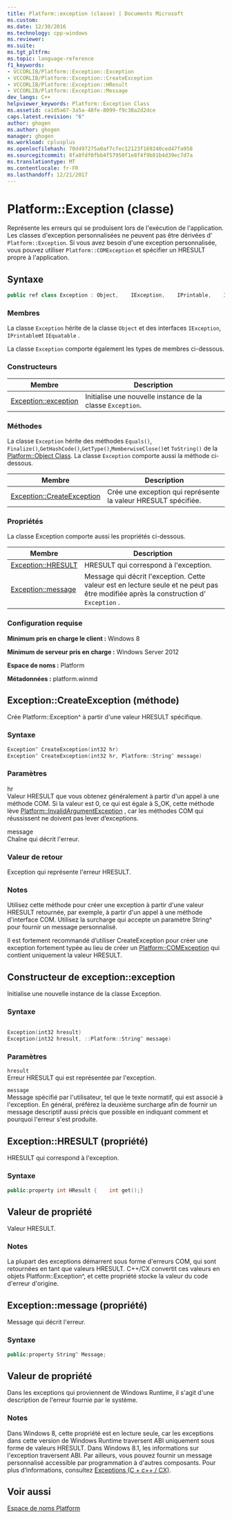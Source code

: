 ```yaml
---
title: Platform::exception (classe) | Documents Microsoft
ms.custom: 
ms.date: 12/30/2016
ms.technology: cpp-windows
ms.reviewer: 
ms.suite: 
ms.tgt_pltfrm: 
ms.topic: language-reference
f1_keywords:
- VCCORLIB/Platform::Exception::Exception
- VCCORLIB/Platform::Exception::CreateException
- VCCORLIB/Platform::Exception::HResult
- VCCORLIB/Platform::Exception::Message
dev_langs: C++
helpviewer_keywords: Platform::Exception Class
ms.assetid: ca1d5a67-3a5a-48fe-8099-f9c38a2d2dce
caps.latest.revision: "6"
author: ghogen
ms.author: ghogen
manager: ghogen
ms.workload: cplusplus
ms.openlocfilehash: 70d497275a0af7cfec12123f169240ced47fa958
ms.sourcegitcommit: 8fa8fdf0fbb4f57950f1e8f4f9b81b4d39ec7d7a
ms.translationtype: MT
ms.contentlocale: fr-FR
ms.lasthandoff: 12/21/2017
---
```

# <a name="platformexception-class"></a>Platform::Exception (classe)
Représente les erreurs qui se produisent lors de l'exécution de l'application. Les classes d'exception personnalisées ne peuvent pas être dérivées d' `Platform::Exception`. Si vous avez besoin d'une exception personnalisée, vous pouvez utiliser `Platform::COMException` et spécifier un HRESULT propre à l'application.  
  
## <a name="syntax"></a>Syntaxe  
  
```cpp  
public ref class Exception : Object,    IException,    IPrintable,    IEquatable  
```  
  
### <a name="members"></a>Membres  
 La classe `Exception` hérite de la classe `Object` et des interfaces `IException`, `IPrintable`et `IEquatable` .  
  
 La classe `Exception` comporte également les types de membres ci-dessous.  
  
### <a name="constructors"></a>Constructeurs  
  
|Membre|Description|  
|------------|-----------------|  
|[Exception::exception](#ctor)|Initialise une nouvelle instance de la classe `Exception`.|  
  
### <a name="methods"></a>Méthodes  
 La classe `Exception` hérite des méthodes `Equals()`, `Finalize()`,`GetHashCode()`,`GetType()`,`MemberwiseClose()`et `ToString()` de la [Platform::Object Class](../cppcx/platform-object-class.md). La classe `Exception` comporte aussi la méthode ci-dessous.  
  
|Membre|Description|  
|------------|-----------------|  
|[Exception::CreateException](#createexception)|Crée une exception qui représente la valeur HRESULT spécifiée.|  
  
### <a name="properties"></a>Propriétés  
 La classe Exception comporte aussi les propriétés ci-dessous.  
  
|Membre|Description|  
|------------|-----------------|  
|[Exception::HRESULT](#hresult)|HRESULT qui correspond à l'exception.|  
|[Exception::message](#message)|Message qui décrit l'exception. Cette valeur est en lecture seule et ne peut pas être modifiée après la construction d' `Exception` .|  
  
### <a name="requirements"></a>Configuration requise  
 **Minimum pris en charge le client :** Windows 8  
  
 **Minimum de serveur pris en charge :** Windows Server 2012  
  
 **Espace de noms :** Platform  
  
 **Métadonnées :** platform.winmd  

## <a name="createexception"></a>Exception::CreateException (méthode)
Crée Platform::Exception^ à partir d'une valeur HRESULT spécifique.  
  
### <a name="syntax"></a>Syntaxe  
  
```cpp  
Exception^ CreateException(int32 hr)  
Exception^ CreateException(int32 hr, Platform::String^ message)  
```  
  
### <a name="parameters"></a>Paramètres  
 hr  
 Valeur HRESULT que vous obtenez généralement à partir d'un appel à une méthode COM. Si la valeur est 0, ce qui est égale à S_OK, cette méthode lève [Platform::InvalidArgumentException](../cppcx/platform-invalidargumentexception-class.md) , car les méthodes COM qui réussissent ne doivent pas lever d’exceptions.  
  
 message  
 Chaîne qui décrit l'erreur.  
  
### <a name="return-value"></a>Valeur de retour  
 Exception qui représente l'erreur HRESULT.  
  
### <a name="remarks"></a>Notes  
 Utilisez cette méthode pour créer une exception à partir d'une valeur HRESULT retournée, par exemple, à partir d'un appel à une méthode d'interface COM. Utilisez la surcharge qui accepte un paramètre String^ pour fournir un message personnalisé.  
  
 Il est fortement recommandé d’utiliser CreateException pour créer une exception fortement typée au lieu de créer un [Platform::COMException](../cppcx/platform-comexception-class.md) qui contient uniquement la valeur HRESULT.  
  


## <a name="ctor"></a>Constructeur de exception::exception
Initialise une nouvelle instance de la classe Exception.  
  
### <a name="syntax"></a>Syntaxe  
  
```cpp  
  
Exception(int32 hresult)  
Exception(int32 hresult, ::Platform::String^ message)  
```  
  
### <a name="parameters"></a>Paramètres  
 `hresult`  
 Erreur HRESULT qui est représentée par l'exception.  
  
 `message`  
 Message spécifié par l'utilisateur, tel que le texte normatif, qui est associé à l'exception. En général, préférez la deuxième surcharge afin de fournir un message descriptif aussi précis que possible en indiquant comment et pourquoi l'erreur s'est produite.  
  


## <a name="hresult"></a>Exception::HRESULT (propriété)
HRESULT qui correspond à l'exception.  
  
### <a name="syntax"></a>Syntaxe  
  
```cpp  
public:property int HResult {    int get();}  
```  
  
## <a name="property-value"></a>Valeur de propriété  
 Valeur HRESULT.  
  
### <a name="remarks"></a>Notes  
 La plupart des exceptions démarrent sous forme d'erreurs COM, qui sont retournées en tant que valeurs HRESULT. C++/CX convertit ces valeurs en objets Platform::Exception^, et cette propriété stocke la valeur du code d'erreur d'origine.  
  


## <a name="message"></a>Exception::message (propriété)
Message qui décrit l'erreur.  
  
### <a name="syntax"></a>Syntaxe  
  
```cpp  
public:property String^ Message;  
```  
  
## <a name="property-value"></a>Valeur de propriété  
 Dans les exceptions qui proviennent de Windows Runtime, il s'agit d'une description de l'erreur fournie par le système.  
  
### <a name="remarks"></a>Notes  
 Dans Windows 8, cette propriété est en lecture seule, car les exceptions dans cette version de Windows Runtime traversent ABI uniquement sous forme de valeurs HRESULT. Dans Windows 8.1, les informations sur l'exception traversent ABI. Par ailleurs, vous pouvez fournir un message personnalisé accessible par programmation à d'autres composants. Pour plus d’informations, consultez [Exceptions (C + c++ / CX)](../cppcx/exceptions-c-cx.md).  
  

  
## <a name="see-also"></a>Voir aussi  
 [Espace de noms Platform](../cppcx/platform-namespace-c-cx.md)